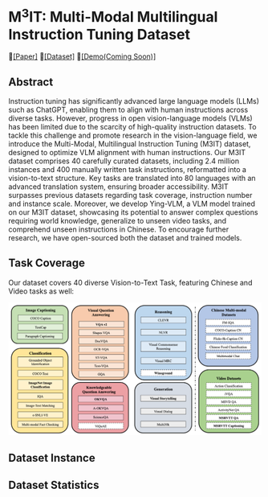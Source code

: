 # M$^3$IT: Multi-Modal Multilingual Instruction Tuning Dataset



📃[[Paper]](https://arxiv.org/abs/2306.04387)  💾[[Dataset]](https://huggingface.co/datasets/MMInstruction/M3IT) 🎇[[Demo(Coming Soon)]]()

## Abstract 

Instruction tuning has significantly advanced large language models (LLMs) such as ChatGPT, enabling them to align with human instructions across diverse tasks. However, progress in open vision-language models (VLMs) has been limited due to the scarcity of high-quality instruction datasets. To tackle this challenge and promote research in the vision-language field, we introduce the Multi-Modal, Multilingual Instruction Tuning (M3IT) dataset, designed to optimize VLM alignment with human instructions. Our M3IT dataset comprises 40 carefully curated datasets, including 2.4 million instances and 400 manually written task instructions, reformatted into a vision-to-text structure. Key tasks are translated into 80 languages with an advanced translation system, ensuring broader accessibility. M3IT surpasses previous datasets regarding task coverage, instruction number and instance scale. Moreover, we develop Ying-VLM, a VLM model trained on our M3IT dataset, showcasing its potential to answer complex questions requiring world knowledge, generalize to unseen video tasks, and comprehend unseen instructions in Chinese. To encourage further research, we have open-sourced both the dataset and trained models.

## Task Coverage

Our dataset covers 40 diverse Vision-to-Text Task, featuring Chinese and Video tasks as well:

![Task Converage](./imgs/task_coverage.png)



## Dataset Instance





## Dataset Statistics









